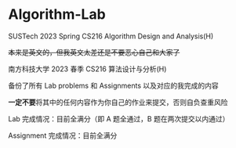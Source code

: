 # Algorithm-Lab
SUSTech 2023 Spring CS216 Algorithm Design and Analysis(H)

~~本来是英文的，但我英文太差还是不要恶心自己和大家了~~

南方科技大学 2023 春季 CS216 算法设计与分析(H)

备份了所有 Lab problems 和 Assignments 以及对应的我完成的内容

**一定不要**将其中的任何内容作为你自己的作业来提交，否则自负查重风险

Lab 完成情况：目前全满分（即 A 题全通过，B 题在两次提交以内通过）

Assignment 完成情况：目前全满分
